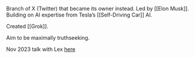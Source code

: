 Branch of X (Twitter) that became its owner instead. Led by [[Elon Musk]].
Building on AI expertise from Tesla’s [[Self-Driving Car]] AI.

Created [[Grok]].

Aim to be maximally truthseeking.

Nov 2023 talk with Lex [here](https://youtu.be/JN3KPFbWCy8?si=jt2pK2T7ORL24nll)
